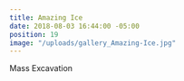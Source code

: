 ```yaml
---
title: Amazing Ice
date: 2018-08-03 16:44:00 -05:00
position: 19
image: "/uploads/gallery_Amazing-Ice.jpg"
---
```


Mass Excavation